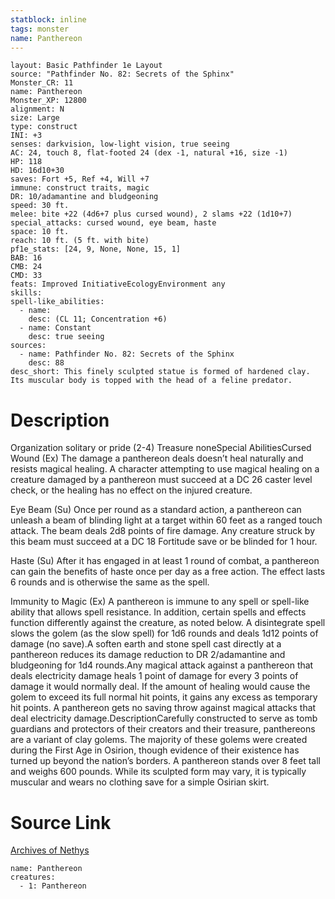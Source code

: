 ```yaml
---
statblock: inline
tags: monster
name: Panthereon
---
```

```statblock
layout: Basic Pathfinder 1e Layout
source: "Pathfinder No. 82: Secrets of the Sphinx"
Monster_CR: 11
name: Panthereon
Monster_XP: 12800
alignment: N
size: Large
type: construct
INI: +3
senses: darkvision, low-light vision, true seeing
AC: 24, touch 8, flat-footed 24 (dex -1, natural +16, size -1)
HP: 118
HD: 16d10+30
saves: Fort +5, Ref +4, Will +7
immune: construct traits, magic
DR: 10/adamantine and bludgeoning
speed: 30 ft.
melee: bite +22 (4d6+7 plus cursed wound), 2 slams +22 (1d10+7)
special_attacks: cursed wound, eye beam, haste
space: 10 ft.
reach: 10 ft. (5 ft. with bite)
pf1e_stats: [24, 9, None, None, 15, 1]
BAB: 16
CMB: 24
CMD: 33
feats: Improved InitiativeEcologyEnvironment any
skills: 
spell-like_abilities:
  - name:
    desc: (CL 11; Concentration +6)
  - name: Constant
    desc: true seeing
sources:
  - name: Pathfinder No. 82: Secrets of the Sphinx
    desc: 88
desc_short: This finely sculpted statue is formed of hardened clay. Its muscular body is topped with the head of a feline predator.
```
# Description
Organization solitary or pride (2-4)
Treasure noneSpecial AbilitiesCursed Wound (Ex) The damage a panthereon deals doesn’t heal naturally and resists magical healing. A character attempting to use magical healing on a creature damaged by a panthereon must succeed at a DC 26 caster level check, or the healing has no effect on the injured creature.

Eye Beam (Su) Once per round as a standard action, a panthereon can unleash a beam of blinding light at a target within 60 feet as a ranged touch attack. The beam deals 2d8 points of fire damage. Any creature struck by this beam must succeed at a DC 18 Fortitude save or be blinded for 1 hour.

Haste (Su) After it has engaged in at least 1 round of combat, a panthereon can gain the benefits of haste once per day as a free action. The effect lasts 6 rounds and is otherwise the same as the spell.

Immunity to Magic (Ex) A panthereon is immune to any spell or spell-like ability that allows spell resistance. In addition, certain spells and effects function differently against the creature, as noted below. A disintegrate spell slows the golem (as the slow spell) for 1d6 rounds and deals 1d12 points of damage (no save).A soften earth and stone spell cast directly at a panthereon reduces its damage reduction to DR 2/adamantine and bludgeoning for 1d4 rounds.Any magical attack against a panthereon that deals electricity damage heals 1 point of damage for every 3 points of damage it would normally deal. If the amount of healing would cause the golem to exceed its full normal hit points, it gains any excess as temporary hit points. A panthereon gets no saving throw against magical attacks that deal electricity damage.DescriptionCarefully constructed to serve as tomb guardians and protectors of their creators and their treasure, panthereons are a variant of clay golems. The majority of these golems were created during the First Age in Osirion, though evidence of their existence has turned up beyond the nation’s borders. A panthereon stands over 8 feet tall and weighs 600 pounds. While its sculpted form may vary, it is typically muscular and wears no clothing save for a simple Osirian skirt.
# Source Link
[Archives of Nethys](https://aonprd.com/MonsterDisplay.aspx?ItemName=Panthereon)
```encounter-table
name: Panthereon
creatures:
  - 1: Panthereon
```
